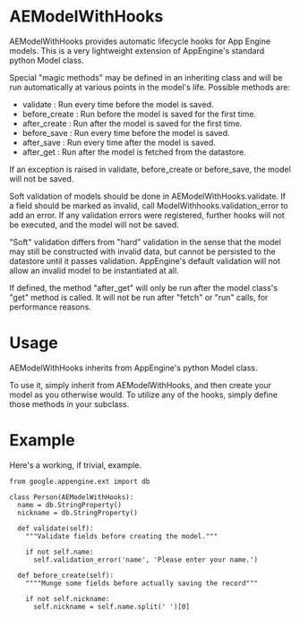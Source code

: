 AEModelWithHooks
================

AEModelWithHooks provides automatic lifecycle hooks for App Engine models. This is a very
lightweight extension of AppEngine's standard python Model class.

Special "magic methods" may be defined in an inheriting class and will be run
automatically at various points in the model's life. Possible methods are:

* validate       : Run every time before the model is saved.
* before_create  : Run before the model is saved for the first time.
* after_create   : Run after the model is saved for the first time.
* before_save    : Run every time before the model is saved.
* after_save     : Run every time after the model is saved.
* after_get      : Run after the model is fetched from the datastore.

If an exception is raised in validate, before_create or before_save, the model will not
be saved.

Soft validation of models should be done in AEModelWithHooks.validate. If a field should
be marked as invalid, call ModelWithhooks.validation_error to add an error. If any
validation errors were registered, further hooks will not be executed, and the model
will not be saved.

"Soft" validation differs from "hard" validation in the sense that the model may still
be constructed with invalid data, but cannot be persisted to the datastore until it
passes validation. AppEngine's default validation will not allow an invalid model to be
instantiated at all.

If defined, the method "after_get" will only be run after the model class's "get" method
is called. It will not be run after "fetch" or "run" calls, for performance reasons.


Usage
=====

AEModelWithHooks inherits from AppEngine's python Model class.

To use it, simply inherit from AEModelWithHooks, and then create your model as you otherwise
would. To utilize any of the hooks, simply define those methods in your subclass.

Example
=======

Here's a working, if trivial, example.

```from AEModelWithHooks import AEModelWithHooks
from google.appengine.ext import db

class Person(AEModelWithHooks):
  name = db.StringProperty()
  nickname = db.StringProperty()
  
  def validate(self):
    """Validate fields before creating the model."""

    if not self.name:
      self.validation_error('name', 'Please enter your name.')

  def before_create(self):
    """"Munge some fields before actually saving the record"""

    if not self.nickname:
      self.nickname = self.name.split(' ')[0]
```
